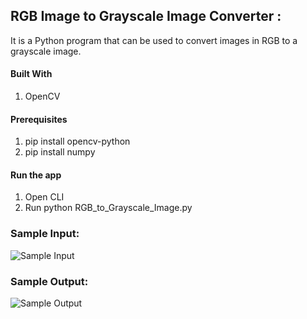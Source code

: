 ## RGB Image to Grayscale Image Converter :

It is a Python program that can be used to convert images in RGB to a grayscale image. 

#### Built With
1) OpenCV

#### Prerequisites
1) pip install opencv-python
2) pip install numpy

#### Run the app
1) Open CLI
2) Run python RGB_to_Grayscale_Image.py

### Sample Input: 
![Sample Input](https://github.com/HVbajoria/Automation-Scripts-Using-Python/blob/main/RGB_to_Grayscale%20Image%20Converter/sample.jpg)

### Sample Output: 
![Sample Output](https://github.com/HVbajoria/Automation-Scripts-Using-Python/blob/main/RGB_to_Grayscale%20Image%20Converter/grayscaled_image.png)
